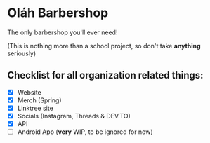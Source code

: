 # Oláh Barbershop
The only barbershop you'll ever need!

(This is nothing more than a school project, so don't take **anything** seriously)

## Checklist for all organization related things:
- [X] Website
- [X] Merch (Spring)
- [X] Linktree site
- [X] Socials (Instagram, Threads & DEV.TO)
- [X] API
- [ ] Android App (**very** WIP, to be ignored for now)
